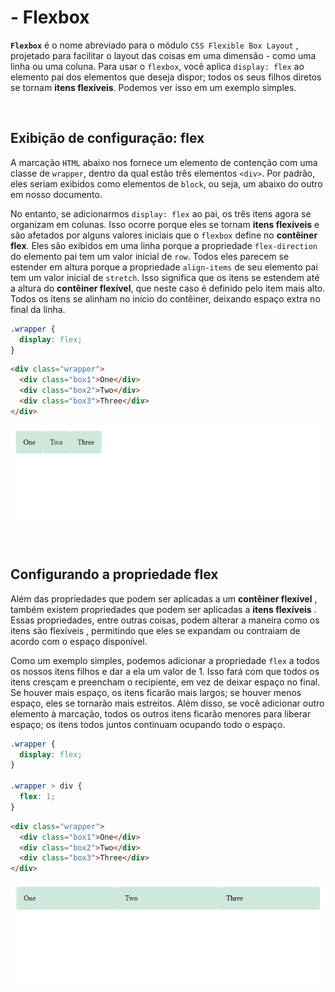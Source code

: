 # - Flexbox

<strong>`Flexbox`</strong> é o nome abreviado para o módulo `CSS Flexible Box Layout` , projetado para facilitar o layout das coisas em uma dimensão - como uma linha ou uma coluna. Para usar o `flexbox`, você aplica `display: flex` ao elemento pai dos elementos que deseja dispor; todos os seus filhos diretos se tornam <strong>itens flexíveis</strong>. Podemos ver isso em um exemplo simples.

<br>

## Exibição de configuração: flex

A marcação `HTML` abaixo nos fornece um elemento de contenção com uma classe de `wrapper`, dentro da qual estão três elementos `<div>`. Por padrão, eles seriam exibidos como elementos de `block`, ou seja, um abaixo do outro em nosso documento.

No entanto, se adicionarmos `display: flex` ao pai, os três itens agora se organizam em colunas. Isso ocorre porque eles se tornam <strong>itens flexíveis</strong> e são afetados por alguns valores iniciais que o `flexbox` define no <strong>contêiner flex</strong>. Eles são exibidos em uma linha porque a propriedade `flex-direction` do elemento pai tem um valor inicial de `row`. Todos eles parecem se estender em altura porque a propriedade `align-items` de seu elemento pai tem um valor inicial de `stretch`. Isso significa que os itens se estendem até a altura do <strong>contêiner flexível</strong>, que neste caso é definido pelo item mais alto. Todos os itens se alinham no início do contêiner, deixando espaço extra no final da linha.

```css
.wrapper {
  display: flex;
}
```

```html
<div class="wrapper">
  <div class="box1">One</div>
  <div class="box2">Two</div>
  <div class="box3">Three</div>
</div>
```

![imagem](./imgs/flexbox/flex-exibicao.png)

<br>

## Configurando a propriedade flex

Além das propriedades que podem ser aplicadas a um <strong>contêiner flexível</strong> , também existem propriedades que podem ser aplicadas a <strong>itens flexíveis</strong> . Essas propriedades, entre outras coisas, podem alterar a maneira como os itens são flexíveis , permitindo que eles se expandam ou contraiam de acordo com o espaço disponível.

Como um exemplo simples, podemos adicionar a propriedade `flex` a todos os nossos itens filhos e dar a ela um valor de 1. Isso fará com que todos os itens cresçam e preencham o recipiente, em vez de deixar espaço no final. Se houver mais espaço, os itens ficarão mais largos; se houver menos espaço, eles se tornarão mais estreitos. Além disso, se você adicionar outro elemento à marcação, todos os outros itens ficarão menores para liberar espaço; os itens todos juntos continuam ocupando todo o espaço.

```css
.wrapper {
  display: flex;
}

.wrapper > div {
  flex: 1;
}
```

```html
<div class="wrapper">
  <div class="box1">One</div>
  <div class="box2">Two</div>
  <div class="box3">Three</div>
</div>
```

![imagem](./imgs/flexbox/propriedade-flex.png)

<br>
